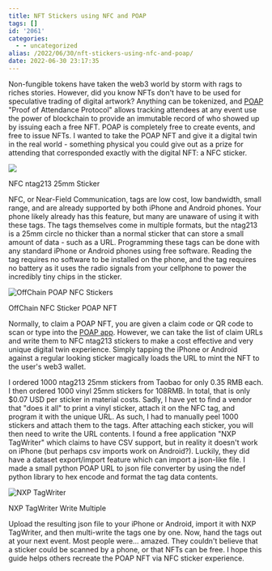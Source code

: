 ```yaml
---
title: NFT Stickers using NFC and POAP
tags: []
id: '2061'
categories:
  - - uncategorized
alias: /2022/06/30/nft-stickers-using-nfc-and-poap/
date: 2022-06-30 23:17:35
---
```


Non-fungible tokens have taken the web3 world by storm with rags to riches stories. However, did you know NFTs don't have to be used for speculative trading of digital artwork? Anything can be tokenized, and [POAP](https://poap.xyz/) "Proof of Attendance Protocol" allows tracking attendees at any event use the power of blockchain to provide an immutable record of who showed up by issuing each a free NFT. POAP is completely free to create events, and free to issue NFTs. I wanted to take the POAP NFT and give it a digital twin in the real world - something physical you could give out as a prize for attending that corresponded exactly with the digital NFT: a NFC sticker.
<!-- more -->
![](https://www.androidauthority.com/wp-content/uploads/2013/09/NFC-tag-induction-circuit.jpg)

NFC ntag213 25mm Sticker

NFC, or Near-Field Communication, tags are low cost, low bandwidth, small range, and are already supported by both iPhone and Android phones. Your phone likely already has this feature, but many are unaware of using it with these tags. The tags themselves come in multiple formats, but the ntag213 is a 25mm circle no thicker than a normal sticker that can store a small amount of data - such as a URL. Programming these tags can be done with any standard iPhone or Android phones using free software. Reading the tag requires no software to be installed on the phone, and the tag requires no battery as it uses the radio signals from your cellphone to power the incredibly tiny chips in the sticker.

![OffChain POAP NFC Stickers](/2022/06/offchainpoapsticker-1-300x225.jpg)

OffChain NFC Sticker POAP NFT

Normally, to claim a POAP NFT, you are given a claim code or QR code to scan or type into the [POAP app](https://poap.xyz/). However, we can take the list of claim URLs and write them to NFC ntag213 stickers to make a cost effective and very unique digital twin experience. Simply tapping the iPhone or Android against a regular looking sticker magically loads the URL to mint the NFT to the user's web3 wallet. 

I ordered 1000 ntag213 25mm stickers from Taobao for only 0.35 RMB each. I then ordered 1000 vinyl 25mm stickers for 108RMB. In total, that is only $0.07 USD per sticker in material costs. Sadly, I have yet to find a vendor that "does it all" to print a vinyl sticker, attach it on the NFC tag, and program it with the unique URL. As such, I had to manually peel 1000 stickers and attach them to the tags. After attaching each sticker, you will then need to write the URL contents. I found a free application "NXP TagWriter" which claims to have CSV support, but in reality it doesn't work on iPhone (but perhaps csv imports work on Android?). Luckily, they did have a dataset export/import feature which can import a json-like file. I made a small python POAP URL to json file converter by using the ndef python library to hex encode and format the tag data contents.

<script src="https://gist.github.com/benjaminchodroff/f851b42e2c0cd23e824fae0eb89a1f83.js"></script>
![NXP TagWriter](/2022/06/nxp_tagwriter-139x300.jpg)

NXP TagWriter Write Multiple

Upload the resulting json file to your iPhone or Android, import it with NXP TagWriter, and then multi-write the tags one by one. Now, hand the tags out at your next event. Most people were… amazed. They couldn't believe that a sticker could be scanned by a phone, or that NFTs can be free. I hope this guide helps others recreate the POAP NFT via NFC sticker experience.
